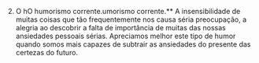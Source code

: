 ﻿2. O hO humorismo corrente.umorismo corrente.** A insensibilidade de muitas coisas que tão frequentemente nos causa séria preocupação, a alegria ao descobrir  a falta de importância de muitas das nossas ansiedades pessoais sérias. Apreciamos melhor  este tipo de humor quando somos mais capazes de subtrair as ansiedades do presente das certezas do futuro.